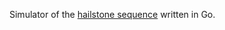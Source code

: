 Simulator of the [hailstone sequence](https://en.wikipedia.org/wiki/Collatz_conjecture) written in Go.
